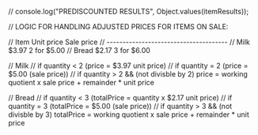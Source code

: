 // console.log("PREDISCOUNTED RESULTS", Object.values(itemResults));

// LOGIC FOR HANDLING ADJUSTED PRICES FOR ITEMS ON SALE:

// Item     Unit price        Sale price
// --------------------------------------
// Milk      $3.97            2 for $5.00
// Bread     $2.17            3 for $6.00

// Milk
// if  quantity < 2 (price = $3.97 unit price)
// if quantity = 2 (price = $5.00 (sale price))
// if  quantity > 2 && (not divisble by 2) price = working quotient x sale price + remainder * unit price

// Bread
// if  quantity < 3 (totalPrice = quantity x $2.17 unit price)
// if quantity = 3 (totalPrice = $5.00 (sale price))
// if  quantity > 3 && (not divisble by 3) totalPrice = working quotient x sale price + remainder * unit price